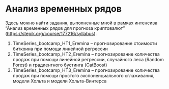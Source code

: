 # Анализ временных рядов
Здесь можно найти задания, выполненные мной в рамках интенсива “Анализ временных рядов для прогноза криптовалют” (https://stepik.org/course/177216/syllabus).

1. TimeSeries_bootcamp_HT1_Eremina – прогнозирование стоимости биткоина при помощи линейной регрессии
2. TimeSeries_bootcamp_HT2_Eremina – прогнозирование количества продаж при помощи линейной регрессии, случайного леса (Random Forest) и градиентного бустинга (CatBoost)
3. TimeSeries_bootcamp_HT3_Eremina – прогнозирование количества продаж при помощи простого экспоненциального сглаживания, модели Хольта и модели Хольта-Винтерса
